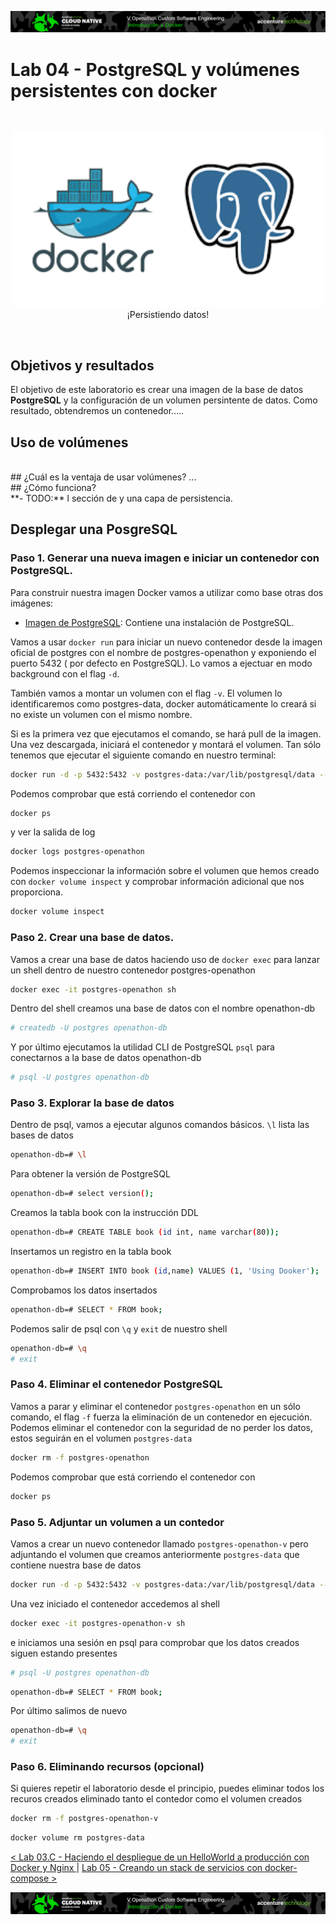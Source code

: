<p align="center">
    <img src="resources/header_docker.png">
</p>

# Lab 04 - PostgreSQL y volúmenes persistentes con docker
<br/>
<p align="center">
<img src="resources/docker-postgresql.png" width="500">
<br/>
¡Persistiendo datos!
</p>
<br/>

## Objetivos y resultados
El objetivo de este laboratorio es crear una imagen de la base de datos **PostgreSQL** y la configuración de un volumen persintente de datos.
Como resultado, obtendremos un contenedor.....
<br/>
## Uso de volúmenes
 
 
<br/>
## ¿Cuál es la ventaja de usar volúmenes?
...
<br/>
## ¿Cómo funciona?

<br/>
**-	TODO:** l sección de y una capa de persistencia.
<br/>

## Desplegar una PosgreSQL

### Paso 1. Generar una nueva imagen e iniciar un contenedor con PostgreSQL.
Para construir nuestra imagen Docker vamos a utilizar como base otras dos imágenes:
- [Imagen de PostgreSQL](https://hub.docker.com/_/postgres): Contiene una instalación de PostgreSQL.

Vamos a usar `docker run` para iniciar un nuevo contenedor desde la imagen oficial de postgres con el nombre de postgres-openathon y exponiendo el puerto 5432 ( por defecto en PostgreSQL). Lo vamos a ejectuar en modo background con el flag `-d`.

También vamos a montar un volumen con el flag `-v`. El volumen lo identificaremos como postgres-data, docker automáticamente lo creará si no existe un volumen con el mismo nombre.

Si es la primera vez que ejecutamos el comando, se hará pull de la imagen. Una vez descargada, iniciará el contenedor y montará el volumen. Tan sólo tenemos que ejecutar el siguiente comando en nuestro terminal:

```sh
docker run -d -p 5432:5432 -v postgres-data:/var/lib/postgresql/data --name postgres-openathon postgres
```
Podemos comprobar que está corriendo el contenedor con  
```sh
docker ps
```
y ver la salida de log
```sh
docker logs postgres-openathon
```

Podemos inspeccionar la información sobre el volumen que hemos creado con `docker volume inspect` y comprobar información adicional que nos proporciona.
```sh
docker volume inspect
```

### Paso 2. Crear una base de datos.
Vamos a crear una base de datos haciendo uso de `docker exec` para lanzar un shell dentro de nuestro contenedor postgres-openathon
```sh
docker exec -it postgres-openathon sh
```
Dentro del shell creamos una base de datos con el nombre openathon-db
```sh
# createdb -U postgres openathon-db
```
Y por último ejecutamos la utilidad CLI de PostgreSQL `psql` para conectarnos a la base de datos openathon-db
```sh
# psql -U postgres openathon-db
```

### Paso 3. Explorar la base de datos
Dentro de psql, vamos a ejecutar algunos comandos básicos. `\l` lista las bases de datos
```sh
openathon-db=# \l
```
Para obtener la versión de PostgreSQL
```sh
openathon-db=# select version();
```
Creamos la tabla book con la instrucción DDL
```sh
openathon-db=# CREATE TABLE book (id int, name varchar(80));
```
Insertamos un registro en la tabla book
```sh
openathon-db=# INSERT INTO book (id,name) VALUES (1, 'Using Dooker');
```
Comprobamos los datos insertados
```sh
openathon-db=# SELECT * FROM book;
``` 
Podemos salir de psql con `\q` y `exit` de nuestro shell
```sh
openathon-db=# \q 
# exit
``` 

### Paso 4. Eliminar el contenedor PostgreSQL
Vamos a parar y eliminar el contenedor `postgres-openathon` en un sólo comando, el flag `-f` fuerza la eliminación de un contenedor en ejecución. 
Podemos eliminar el contenedor con la seguridad de no perder los datos, estos seguirán en el volumen `postgres-data`
```sh
docker rm -f postgres-openathon
``` 
Podemos comprobar que está corriendo el contenedor con  
```sh
docker ps
```

### Paso 5. Adjuntar un volumen a un contedor
Vamos a crear un  nuevo contenedor llamado `postgres-openathon-v` pero adjuntando el volumen que creamos anteriormente `postgres-data` que contiene nuestra base de datos
```sh
docker run -d -p 5432:5432 -v postgres-data:/var/lib/postgresql/data --name postgres-openathon-v postgres
```
Una vez iniciado el contenedor accedemos al shell 
```sh
docker exec -it postgres-openathon-v sh
```
e iniciamos una sesión en psql para comprobar que los datos creados siguen estando presentes
```sh
# psql -U postgres openathon-db
```
```sh
openathon-db=# SELECT * FROM book;
```
Por último salimos de nuevo
```sh
openathon-db=# \q
# exit
```

### Paso 6. Eliminando recursos (opcional)
Si quieres repetir el laboratorio desde el principio, puedes eliminar todos los recuros creados eliminado tanto el contedor como el volumen creados
```sh
docker rm -f postgres-openathon-v
``` 
```sh
docker volume rm postgres-data
``` 
[< Lab 03.C - Haciendo el despliegue de un HelloWorld a producción con Docker y Nginx ](../lab-03.C) | [Lab 05 - Creando un stack de servicios con docker-compose >](../lab-05)
<p align="center">
    <img src="resources/header_docker.png">
</p>